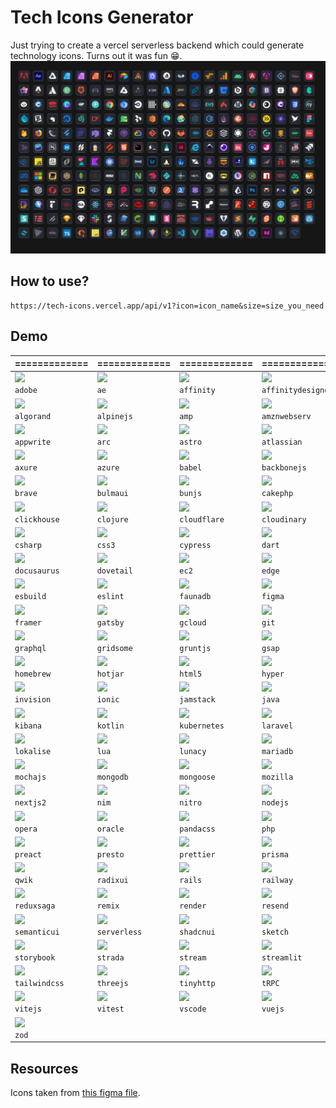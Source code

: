 # Tech Icons Generator
Just trying to create a vercel serverless backend which could generate technology icons. Turns out it was fun 😁.
![](thumbnail.jpg)

## How to use?
```
https://tech-icons.vercel.app/api/v1?icon=icon_name&size=size_you_need
```

## Demo

| ============= | ============= | ============= | ============= | ============= | ============= | ============= | ============= | ============= | ============= |
| ---------- | ---------------- | ------------ | ------------------ | ----------------- | ------------------ | ------- | --------- | ----------- | --------- |
| ![](https://tech-icons.vercel.app/api/v1?enhanced=true&icon=adobe)<br/>`adobe` | ![](https://tech-icons.vercel.app/api/v1?enhanced=true&icon=ae)<br/>`ae`           | ![](https://tech-icons.vercel.app/api/v1?enhanced=true&icon=affinity)<br/>`affinity` | ![](https://tech-icons.vercel.app/api/v1?enhanced=true&icon=affinitydesigner)<br/>`affinitydesigner` | ![](https://tech-icons.vercel.app/api/v1?enhanced=true&icon=affinityphoto)<br/>`affinityphoto` | ![](https://tech-icons.vercel.app/api/v1?enhanced=true&icon=affinitypublisher)<br/>`affinitypublisher` | ![](https://tech-icons.vercel.app/api/v1?enhanced=true&icon=ai)<br/>`ai`  | ![](https://tech-icons.vercel.app/api/v1?enhanced=true&icon=airtable)<br/>`airtable` | ![](https://tech-icons.vercel.app/api/v1?enhanced=true&icon=alacritty)<br/>`alacritty` | ![](https://tech-icons.vercel.app/api/v1?enhanced=true&icon=algolia)<br/>`algolia` |
| ![](https://tech-icons.vercel.app/api/v1?enhanced=true&icon=algorand)<br/>`algorand` | ![](https://tech-icons.vercel.app/api/v1?enhanced=true&icon=alpinejs)<br/>`alpinejs`     | ![](https://tech-icons.vercel.app/api/v1?enhanced=true&icon=amp)<br/>`amp`      | ![](https://tech-icons.vercel.app/api/v1?enhanced=true&icon=amznwebserv)<br/>`amznwebserv`    | ![](https://tech-icons.vercel.app/api/v1?enhanced=true&icon=analytics)<br/>`analytics`     | ![](https://tech-icons.vercel.app/api/v1?enhanced=true&icon=android)<br/>`android`        | ![](https://tech-icons.vercel.app/api/v1?enhanced=true&icon=angular)<br/>`angular` | ![](https://tech-icons.vercel.app/api/v1?enhanced=true&icon=angular17)<br/>`angular17` | ![](https://tech-icons.vercel.app/api/v1?enhanced=true&icon=antd)<br/>`antd`    | ![](https://tech-icons.vercel.app/api/v1?enhanced=true&icon=apache)<br/>`apache`  |
| ![](https://tech-icons.vercel.app/api/v1?enhanced=true&icon=appwrite)<br/>`appwrite` | ![](https://tech-icons.vercel.app/api/v1?enhanced=true&icon=arc)<br/>`arc`          | ![](https://tech-icons.vercel.app/api/v1?enhanced=true&icon=astro)<br/>`astro`    | ![](https://tech-icons.vercel.app/api/v1?enhanced=true&icon=atlassian)<br/>`atlassian`      | ![](https://tech-icons.vercel.app/api/v1?enhanced=true&icon=atom)<br/>`atom`          | ![](https://tech-icons.vercel.app/api/v1?enhanced=true&icon=auth0)<br/>`auth0`          | ![](https://tech-icons.vercel.app/api/v1?enhanced=true&icon=avajs)<br/>`avajs` | ![](https://tech-icons.vercel.app/api/v1?enhanced=true&icon=aws)<br/>`aws`   | ![](https://tech-icons.vercel.app/api/v1?enhanced=true&icon=axiom)<br/>`axiom`   | ![](https://tech-icons.vercel.app/api/v1?enhanced=true&icon=axm)<br/>`axm`     |
| ![](https://tech-icons.vercel.app/api/v1?enhanced=true&icon=axure)<br/>`axure`  | ![](https://tech-icons.vercel.app/api/v1?enhanced=true&icon=azure)<br/>`azure`        | ![](https://tech-icons.vercel.app/api/v1?enhanced=true&icon=babel)<br/>`babel`    | ![](https://tech-icons.vercel.app/api/v1?enhanced=true&icon=backbonejs)<br/>`backbonejs`     | ![](https://tech-icons.vercel.app/api/v1?enhanced=true&icon=bash)<br/>`bash`          | ![](https://tech-icons.vercel.app/api/v1?enhanced=true&icon=bitbucket)<br/>`bitbucket`      | ![](https://tech-icons.vercel.app/api/v1?enhanced=true&icon=bitnami)<br/>`bitnami` | ![](https://tech-icons.vercel.app/api/v1?enhanced=true&icon=blueprintjs)<br/>`blueprintjs` | ![](https://tech-icons.vercel.app/api/v1?enhanced=true&icon=bootstrap4)<br/>`bootstrap4` | ![](https://tech-icons.vercel.app/api/v1?enhanced=true&icon=bootstrap5)<br/>`bootstrap5` |
| ![](https://tech-icons.vercel.app/api/v1?enhanced=true&icon=brave)<br/>`brave`  | ![](https://tech-icons.vercel.app/api/v1?enhanced=true&icon=bulmaui)<br/>`bulmaui`      | ![](https://tech-icons.vercel.app/api/v1?enhanced=true&icon=bunjs)<br/>`bunjs`    | ![](https://tech-icons.vercel.app/api/v1?enhanced=true&icon=cakephp)<br/>`cakephp`        | ![](https://tech-icons.vercel.app/api/v1?enhanced=true&icon=canva)<br/>`canva`         | ![](https://tech-icons.vercel.app/api/v1?enhanced=true&icon=cassandradb)<br/>`cassandradb`    | ![](https://tech-icons.vercel.app/api/v1?enhanced=true&icon=chakraui)<br/>`chakraui` | ![](https://tech-icons.vercel.app/api/v1?enhanced=true&icon=chrome)<br/>`chrome` | ![](https://tech-icons.vercel.app/api/v1?enhanced=true&icon=chromium)<br/>`chromium` | ![](https://tech-icons.vercel.app/api/v1?enhanced=true&icon=circleci)<br/>`circleci` |
| ![](https://tech-icons.vercel.app/api/v1?enhanced=true&icon=clickhouse)<br/>`clickhouse` | ![](https://tech-icons.vercel.app/api/v1?enhanced=true&icon=clojure)<br/>`clojure`      | ![](https://tech-icons.vercel.app/api/v1?enhanced=true&icon=cloudflare)<br/>`cloudflare` | ![](https://tech-icons.vercel.app/api/v1?enhanced=true&icon=cloudinary)<br/>`cloudinary`     | ![](https://tech-icons.vercel.app/api/v1?enhanced=true&icon=codefresh)<br/>`codefresh`     | ![](https://tech-icons.vercel.app/api/v1?enhanced=true&icon=codeigniter)<br/>`codeigniter`    | ![](https://tech-icons.vercel.app/api/v1?enhanced=true&icon=copilotgithub)<br/>`copilotgithub` | ![](https://tech-icons.vercel.app/api/v1?enhanced=true&icon=copilotms)<br/>`copilotms` | ![](https://tech-icons.vercel.app/api/v1?enhanced=true&icon=cpp)<br/>`cpp`     | ![](https://tech-icons.vercel.app/api/v1?enhanced=true&icon=crystal)<br/>`crystal` |
| ![](https://tech-icons.vercel.app/api/v1?enhanced=true&icon=csharp)<br/>`csharp` | ![](https://tech-icons.vercel.app/api/v1?enhanced=true&icon=css3)<br/>`css3`         | ![](https://tech-icons.vercel.app/api/v1?enhanced=true&icon=cypress)<br/>`cypress`  | ![](https://tech-icons.vercel.app/api/v1?enhanced=true&icon=dart)<br/>`dart`           | ![](https://tech-icons.vercel.app/api/v1?enhanced=true&icon=datadog)<br/>`datadog`       | ![](https://tech-icons.vercel.app/api/v1?enhanced=true&icon=deno)<br/>`deno`           | ![](https://tech-icons.vercel.app/api/v1?enhanced=true&icon=digitalocean)<br/>`digitalocean` | ![](https://tech-icons.vercel.app/api/v1?enhanced=true&icon=django)<br/>`django` | ![](https://tech-icons.vercel.app/api/v1?enhanced=true&icon=dlang)<br/>`dlang`   | ![](https://tech-icons.vercel.app/api/v1?enhanced=true&icon=docker)<br/>`docker`  |
| ![](https://tech-icons.vercel.app/api/v1?enhanced=true&icon=docusaurus)<br/>`docusaurus` | ![](https://tech-icons.vercel.app/api/v1?enhanced=true&icon=dovetail)<br/>`dovetail`     | ![](https://tech-icons.vercel.app/api/v1?enhanced=true&icon=ec2)<br/>`ec2`      | ![](https://tech-icons.vercel.app/api/v1?enhanced=true&icon=edge)<br/>`edge`           | ![](https://tech-icons.vercel.app/api/v1?enhanced=true&icon=elastic)<br/>`elastic`       | ![](https://tech-icons.vercel.app/api/v1?enhanced=true&icon=electron)<br/>`electron`       | ![](https://tech-icons.vercel.app/api/v1?enhanced=true&icon=elementui)<br/>`elementui` | ![](https://tech-icons.vercel.app/api/v1?enhanced=true&icon=elixir)<br/>`elixir` | ![](https://tech-icons.vercel.app/api/v1?enhanced=true&icon=ember)<br/>`ember`   | ![](https://tech-icons.vercel.app/api/v1?enhanced=true&icon=erlang)<br/>`erlang`  |
| ![](https://tech-icons.vercel.app/api/v1?enhanced=true&icon=esbuild)<br/>`esbuild` | ![](https://tech-icons.vercel.app/api/v1?enhanced=true&icon=eslint)<br/>`eslint`       | ![](https://tech-icons.vercel.app/api/v1?enhanced=true&icon=faunadb)<br/>`faunadb`  | ![](https://tech-icons.vercel.app/api/v1?enhanced=true&icon=figma)<br/>`figma`          | ![](https://tech-icons.vercel.app/api/v1?enhanced=true&icon=firebase)<br/>`firebase`      | ![](https://tech-icons.vercel.app/api/v1?enhanced=true&icon=firefox)<br/>`firefox`        | ![](https://tech-icons.vercel.app/api/v1?enhanced=true&icon=flask)<br/>`flask` | ![](https://tech-icons.vercel.app/api/v1?enhanced=true&icon=flutter)<br/>`flutter` | ![](https://tech-icons.vercel.app/api/v1?enhanced=true&icon=flutterflow)<br/>`flutterflow` | ![](https://tech-icons.vercel.app/api/v1?enhanced=true&icon=flyio)<br/>`flyio`   |
| ![](https://tech-icons.vercel.app/api/v1?enhanced=true&icon=framer)<br/>`framer` | ![](https://tech-icons.vercel.app/api/v1?enhanced=true&icon=gatsby)<br/>`gatsby`       | ![](https://tech-icons.vercel.app/api/v1?enhanced=true&icon=gcloud)<br/>`gcloud`   | ![](https://tech-icons.vercel.app/api/v1?enhanced=true&icon=git)<br/>`git`            | ![](https://tech-icons.vercel.app/api/v1?enhanced=true&icon=github)<br/>`github`        | ![](https://tech-icons.vercel.app/api/v1?enhanced=true&icon=gitlab)<br/>`gitlab`         | ![](https://tech-icons.vercel.app/api/v1?enhanced=true&icon=go)<br/>`go`    | ![](https://tech-icons.vercel.app/api/v1?enhanced=true&icon=grafana)<br/>`grafana` | ![](https://tech-icons.vercel.app/api/v1?enhanced=true&icon=grafbase)<br/>`grafbase` | ![](https://tech-icons.vercel.app/api/v1?enhanced=true&icon=graphite)<br/>`graphite` |
| ![](https://tech-icons.vercel.app/api/v1?enhanced=true&icon=graphql)<br/>`graphql` | ![](https://tech-icons.vercel.app/api/v1?enhanced=true&icon=gridsome)<br/>`gridsome`     | ![](https://tech-icons.vercel.app/api/v1?enhanced=true&icon=gruntjs)<br/>`gruntjs`  | ![](https://tech-icons.vercel.app/api/v1?enhanced=true&icon=gsap)<br/>`gsap`           | ![](https://tech-icons.vercel.app/api/v1?enhanced=true&icon=gulp)<br/>`gulp`          | ![](https://tech-icons.vercel.app/api/v1?enhanced=true&icon=haskell)<br/>`haskell`        | ![](https://tech-icons.vercel.app/api/v1?enhanced=true&icon=headlessui)<br/>`headlessui` | ![](https://tech-icons.vercel.app/api/v1?enhanced=true&icon=heroku)<br/>`heroku` | ![](https://tech-icons.vercel.app/api/v1?enhanced=true&icon=hexo)<br/>`hexo`    | ![](https://tech-icons.vercel.app/api/v1?enhanced=true&icon=hhvm)<br/>`hhvm`    |
| ![](https://tech-icons.vercel.app/api/v1?enhanced=true&icon=homebrew)<br/>`homebrew` | ![](https://tech-icons.vercel.app/api/v1?enhanced=true&icon=hotjar)<br/>`hotjar`       | ![](https://tech-icons.vercel.app/api/v1?enhanced=true&icon=html5)<br/>`html5`    | ![](https://tech-icons.vercel.app/api/v1?enhanced=true&icon=hyper)<br/>`hyper`          | ![](https://tech-icons.vercel.app/api/v1?enhanced=true&icon=hyper2)<br/>`hyper2`        | ![](https://tech-icons.vercel.app/api/v1?enhanced=true&icon=i18next)<br/>`i18next`        | ![](https://tech-icons.vercel.app/api/v1?enhanced=true&icon=id)<br/>`id`   | ![](https://tech-icons.vercel.app/api/v1?enhanced=true&icon=ie)<br/>`ie`     | ![](https://tech-icons.vercel.app/api/v1?enhanced=true&icon=inkspace)<br/>`inkspace` | ![](https://tech-icons.vercel.app/api/v1?enhanced=true&icon=insomnia)<br/>`insomnia` |
| ![](https://tech-icons.vercel.app/api/v1?enhanced=true&icon=invision)<br/>`invision` | ![](https://tech-icons.vercel.app/api/v1?enhanced=true&icon=ionic)<br/>`ionic`        | ![](https://tech-icons.vercel.app/api/v1?enhanced=true&icon=jamstack)<br/>`jamstack` | ![](https://tech-icons.vercel.app/api/v1?enhanced=true&icon=java)<br/>`java`           | ![](https://tech-icons.vercel.app/api/v1?enhanced=true&icon=jest)<br/>`jest`          | ![](https://tech-icons.vercel.app/api/v1?enhanced=true&icon=jira)<br/>`jira`           | ![](https://tech-icons.vercel.app/api/v1?enhanced=true&icon=jquery)<br/>`jquery` | ![](https://tech-icons.vercel.app/api/v1?enhanced=true&icon=js)<br/>`js`     | ![](https://tech-icons.vercel.app/api/v1?enhanced=true&icon=jslint)<br/>`jslint`  | ![](https://tech-icons.vercel.app/api/v1?enhanced=true&icon=json)<br/>`json`    |
| ![](https://tech-icons.vercel.app/api/v1?enhanced=true&icon=kibana)<br/>`kibana` | ![](https://tech-icons.vercel.app/api/v1?enhanced=true&icon=kotlin)<br/>`kotlin`       | ![](https://tech-icons.vercel.app/api/v1?enhanced=true&icon=kubernetes)<br/>`kubernetes` | ![](https://tech-icons.vercel.app/api/v1?enhanced=true&icon=laravel)<br/>`laravel`        | ![](https://tech-icons.vercel.app/api/v1?enhanced=true&icon=less)<br/>`less`          | ![](https://tech-icons.vercel.app/api/v1?enhanced=true&icon=lightroom)<br/>`lightroom`      | ![](https://tech-icons.vercel.app/api/v1?enhanced=true&icon=linux)<br/>`linux` | ![](https://tech-icons.vercel.app/api/v1?enhanced=true&icon=lit)<br/>`lit`    | ![](https://tech-icons.vercel.app/api/v1?enhanced=true&icon=liveblocks)<br/>`liveblocks` | ![](https://tech-icons.vercel.app/api/v1?enhanced=true&icon=logrocket)<br/>`logrocket` |
| ![](https://tech-icons.vercel.app/api/v1?enhanced=true&icon=lokalise)<br/>`lokalise` | ![](https://tech-icons.vercel.app/api/v1?enhanced=true&icon=lua)<br/>`lua`          | ![](https://tech-icons.vercel.app/api/v1?enhanced=true&icon=lunacy)<br/>`lunacy`   | ![](https://tech-icons.vercel.app/api/v1?enhanced=true&icon=mariadb)<br/>`mariadb`        | ![](https://tech-icons.vercel.app/api/v1?enhanced=true&icon=marionette)<br/>`marionette`    | ![](https://tech-icons.vercel.app/api/v1?enhanced=true&icon=markdown)<br/>`markdown`       | ![](https://tech-icons.vercel.app/api/v1?enhanced=true&icon=materialui)<br/>`materialui` | ![](https://tech-icons.vercel.app/api/v1?enhanced=true&icon=meta)<br/>`meta`   | ![](https://tech-icons.vercel.app/api/v1?enhanced=true&icon=microsoft)<br/>`microsoft` | ![](https://tech-icons.vercel.app/api/v1?enhanced=true&icon=miro)<br/>`miro`    |
| ![](https://tech-icons.vercel.app/api/v1?enhanced=true&icon=mochajs)<br/>`mochajs` | ![](https://tech-icons.vercel.app/api/v1?enhanced=true&icon=mongodb)<br/>`mongodb`      | ![](https://tech-icons.vercel.app/api/v1?enhanced=true&icon=mongoose)<br/>`mongoose` | ![](https://tech-icons.vercel.app/api/v1?enhanced=true&icon=mozilla)<br/>`mozilla`        | ![](https://tech-icons.vercel.app/api/v1?enhanced=true&icon=mysql)<br/>`mysql`         | ![](https://tech-icons.vercel.app/api/v1?enhanced=true&icon=neovim)<br/>`neovim`         | ![](https://tech-icons.vercel.app/api/v1?enhanced=true&icon=nestjs)<br/>`nestjs` | ![](https://tech-icons.vercel.app/api/v1?enhanced=true&icon=netlify)<br/>`netlify` | ![](https://tech-icons.vercel.app/api/v1?enhanced=true&icon=netlify2)<br/>`netlify2` | ![](https://tech-icons.vercel.app/api/v1?enhanced=true&icon=nextjs)<br/>`nextjs`  |
| ![](https://tech-icons.vercel.app/api/v1?enhanced=true&icon=nextjs2)<br/>`nextjs2` | ![](https://tech-icons.vercel.app/api/v1?enhanced=true&icon=nim)<br/>`nim`          | ![](https://tech-icons.vercel.app/api/v1?enhanced=true&icon=nitro)<br/>`nitro`    | ![](https://tech-icons.vercel.app/api/v1?enhanced=true&icon=nodejs)<br/>`nodejs`         | ![](https://tech-icons.vercel.app/api/v1?enhanced=true&icon=npm)<br/>`npm`           | ![](https://tech-icons.vercel.app/api/v1?enhanced=true&icon=npm2)<br/>`npm2`           | ![](https://tech-icons.vercel.app/api/v1?enhanced=true&icon=nuxtjs)<br/>`nuxtjs` | ![](https://tech-icons.vercel.app/api/v1?enhanced=true&icon=ocaml)<br/>`ocaml` | ![](https://tech-icons.vercel.app/api/v1?enhanced=true&icon=onedrive)<br/>`onedrive` | ![](https://tech-icons.vercel.app/api/v1?enhanced=true&icon=openai)<br/>`openai`  |
| ![](https://tech-icons.vercel.app/api/v1?enhanced=true&icon=opera)<br/>`opera`  | ![](https://tech-icons.vercel.app/api/v1?enhanced=true&icon=oracle)<br/>`oracle`       | ![](https://tech-icons.vercel.app/api/v1?enhanced=true&icon=pandacss)<br/>`pandacss` | ![](https://tech-icons.vercel.app/api/v1?enhanced=true&icon=php)<br/>`php`            | ![](https://tech-icons.vercel.app/api/v1?enhanced=true&icon=pinia)<br/>`pinia`         | ![](https://tech-icons.vercel.app/api/v1?enhanced=true&icon=pixijs)<br/>`pixijs`         | ![](https://tech-icons.vercel.app/api/v1?enhanced=true&icon=playwright)<br/>`playwright` | ![](https://tech-icons.vercel.app/api/v1?enhanced=true&icon=postgresql)<br/>`postgresql` | ![](https://tech-icons.vercel.app/api/v1?enhanced=true&icon=postman)<br/>`postman` | ![](https://tech-icons.vercel.app/api/v1?enhanced=true&icon=powershell)<br/>`powershell` |
| ![](https://tech-icons.vercel.app/api/v1?enhanced=true&icon=preact)<br/>`preact` | ![](https://tech-icons.vercel.app/api/v1?enhanced=true&icon=presto)<br/>`presto`       | ![](https://tech-icons.vercel.app/api/v1?enhanced=true&icon=prettier)<br/>`prettier` | ![](https://tech-icons.vercel.app/api/v1?enhanced=true&icon=prisma)<br/>`prisma`         | ![](https://tech-icons.vercel.app/api/v1?enhanced=true&icon=ps)<br/>`ps`            | ![](https://tech-icons.vercel.app/api/v1?enhanced=true&icon=pugjs)<br/>`pugjs`          | ![](https://tech-icons.vercel.app/api/v1?enhanced=true&icon=pwa)<br/>`pwa`   | ![](https://tech-icons.vercel.app/api/v1?enhanced=true&icon=python)<br/>`python` | ![](https://tech-icons.vercel.app/api/v1?enhanced=true&icon=pytorch)<br/>`pytorch` | ![](https://tech-icons.vercel.app/api/v1?enhanced=true&icon=pytorch3d)<br/>`pytorch3d` |
| ![](https://tech-icons.vercel.app/api/v1?enhanced=true&icon=qwik)<br/>`qwik`   | ![](https://tech-icons.vercel.app/api/v1?enhanced=true&icon=radixui)<br/>`radixui`      | ![](https://tech-icons.vercel.app/api/v1?enhanced=true&icon=rails)<br/>`rails`    | ![](https://tech-icons.vercel.app/api/v1?enhanced=true&icon=railway)<br/>`railway`        | ![](https://tech-icons.vercel.app/api/v1?enhanced=true&icon=reactjs)<br/>`reactjs`       | ![](https://tech-icons.vercel.app/api/v1?enhanced=true&icon=reactquery)<br/>`reactquery`     | ![](https://tech-icons.vercel.app/api/v1?enhanced=true&icon=reactrouter)<br/>`reactrouter` | ![](https://tech-icons.vercel.app/api/v1?enhanced=true&icon=redhat)<br/>`redhat` | ![](https://tech-icons.vercel.app/api/v1?enhanced=true&icon=redis)<br/>`redis`   | ![](https://tech-icons.vercel.app/api/v1?enhanced=true&icon=redux)<br/>`redux`   |
| ![](https://tech-icons.vercel.app/api/v1?enhanced=true&icon=reduxsaga)<br/>`reduxsaga` | ![](https://tech-icons.vercel.app/api/v1?enhanced=true&icon=remix)<br/>`remix`        | ![](https://tech-icons.vercel.app/api/v1?enhanced=true&icon=render)<br/>`render`   | ![](https://tech-icons.vercel.app/api/v1?enhanced=true&icon=resend)<br/>`resend`         | ![](https://tech-icons.vercel.app/api/v1?enhanced=true&icon=rollup)<br/>`rollup`        | ![](https://tech-icons.vercel.app/api/v1?enhanced=true&icon=ruby)<br/>`ruby`           | ![](https://tech-icons.vercel.app/api/v1?enhanced=true&icon=rust)<br/>`rust`  | ![](https://tech-icons.vercel.app/api/v1?enhanced=true&icon=safari)<br/>`safari` | ![](https://tech-icons.vercel.app/api/v1?enhanced=true&icon=sass)<br/>`sass`    | ![](https://tech-icons.vercel.app/api/v1?enhanced=true&icon=scala)<br/>`scala`   |
| ![](https://tech-icons.vercel.app/api/v1?enhanced=true&icon=semanticui)<br/>`semanticui` | ![](https://tech-icons.vercel.app/api/v1?enhanced=true&icon=serverless)<br/>`serverless`   | ![](https://tech-icons.vercel.app/api/v1?enhanced=true&icon=shadcnui)<br/>`shadcnui` | ![](https://tech-icons.vercel.app/api/v1?enhanced=true&icon=sketch)<br/>`sketch`         | ![](https://tech-icons.vercel.app/api/v1?enhanced=true&icon=sketch2)<br/>`sketch2`       | ![](https://tech-icons.vercel.app/api/v1?enhanced=true&icon=slack)<br/>`slack`          | ![](https://tech-icons.vercel.app/api/v1?enhanced=true&icon=solidity)<br/>`solidity` | ![](https://tech-icons.vercel.app/api/v1?enhanced=true&icon=solidjs)<br/>`solidjs` | ![](https://tech-icons.vercel.app/api/v1?enhanced=true&icon=spring)<br/>`spring`  | ![](https://tech-icons.vercel.app/api/v1?enhanced=true&icon=storyblok)<br/>`storyblok` |
| ![](https://tech-icons.vercel.app/api/v1?enhanced=true&icon=storybook)<br/>`storybook` | ![](https://tech-icons.vercel.app/api/v1?enhanced=true&icon=strada)<br/>`strada`       | ![](https://tech-icons.vercel.app/api/v1?enhanced=true&icon=stream)<br/>`stream`   | ![](https://tech-icons.vercel.app/api/v1?enhanced=true&icon=streamlit)<br/>`streamlit`      | ![](https://tech-icons.vercel.app/api/v1?enhanced=true&icon=stylelint)<br/>`stylelint`     | ![](https://tech-icons.vercel.app/api/v1?enhanced=true&icon=sublime)<br/>`sublime`        | ![](https://tech-icons.vercel.app/api/v1?enhanced=true&icon=supabase)<br/>`supabase` | ![](https://tech-icons.vercel.app/api/v1?enhanced=true&icon=sveltejs)<br/>`sveltejs` | ![](https://tech-icons.vercel.app/api/v1?enhanced=true&icon=swagger)<br/>`swagger` | ![](https://tech-icons.vercel.app/api/v1?enhanced=true&icon=swift)<br/>`swift`   |
| ![](https://tech-icons.vercel.app/api/v1?enhanced=true&icon=tailwindcss)<br/>`tailwindcss` | ![](https://tech-icons.vercel.app/api/v1?enhanced=true&icon=threejs)<br/>`threejs`      | ![](https://tech-icons.vercel.app/api/v1?enhanced=true&icon=tinyhttp)<br/>`tinyhttp` | ![](https://tech-icons.vercel.app/api/v1?enhanced=true&icon=tRPC)<br/>`tRPC`           | ![](https://tech-icons.vercel.app/api/v1?enhanced=true&icon=typescript)<br/>`typescript`    | ![](https://tech-icons.vercel.app/api/v1?enhanced=true&icon=ubuntu)<br/>`ubuntu`         | ![](https://tech-icons.vercel.app/api/v1?enhanced=true&icon=unjs)<br/>`unjs`  | ![](https://tech-icons.vercel.app/api/v1?enhanced=true&icon=ur)<br/>`ur`     | ![](https://tech-icons.vercel.app/api/v1?enhanced=true&icon=vim)<br/>`vim`     | ![](https://tech-icons.vercel.app/api/v1?enhanced=true&icon=visualbasic)<br/>`visualbasic` |
| ![](https://tech-icons.vercel.app/api/v1?enhanced=true&icon=vitejs)<br/>`vitejs` | ![](https://tech-icons.vercel.app/api/v1?enhanced=true&icon=vitest)<br/>`vitest`       | ![](https://tech-icons.vercel.app/api/v1?enhanced=true&icon=vscode)<br/>`vscode`   | ![](https://tech-icons.vercel.app/api/v1?enhanced=true&icon=vuejs)<br/>`vuejs`          | ![](https://tech-icons.vercel.app/api/v1?enhanced=true&icon=webassembly)<br/>`webassembly`   | ![](https://tech-icons.vercel.app/api/v1?enhanced=true&icon=webpack)<br/>`webpack`        | ![](https://tech-icons.vercel.app/api/v1?enhanced=true&icon=wordpress)<br/>`wordpress` | ![](https://tech-icons.vercel.app/api/v1?enhanced=true&icon=xamarin)<br/>`xamarin` | ![](https://tech-icons.vercel.app/api/v1?enhanced=true&icon=xd)<br/>`xd`      | ![](https://tech-icons.vercel.app/api/v1?enhanced=true&icon=yoga)<br/>`yoga`    |
| ![](https://tech-icons.vercel.app/api/v1?enhanced=true&icon=zod)<br/>`zod`    |                |              |                    |                   |                    |           |             |             |             |

## Resources
Icons taken from [this figma file](https://www.figma.com/community/file/1095337897898466786/tech-stack-icons-design-stack-icons).